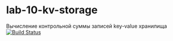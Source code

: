 # lab-10-kv-storage
Вычисление контрольной суммы записей key-value хранилища
[![Build Status](https://travis-ci.org/Avsyankaa/lab-10-kv-storage.svg?branch=master)](https://travis-ci.org/Avsyankaa/lab-10-kv-storage)
